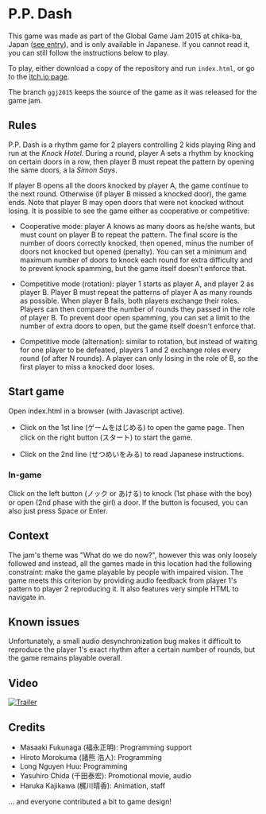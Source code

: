 # P.P. Dash

This game was made as part of the Global Game Jam 2015 at chika-ba, Japan ([see entry](https://globalgamejam.org/2015/games/p-p-dash)), and is only available in Japanese. If you cannot read it, you can still follow the instructions below to play.

To play, either download a copy of the repository and run `index.html`, or go to the [itch.io page](https://hsandt.itch.io/pp-dash).

The branch `ggj2015` keeps the source of the game as it was released for the game jam.

## Rules

P.P. Dash is a rhythm game for 2 players controlling 2 kids playing Ring and run at the *Knock Hotel*. During a round, player A sets a rhythm by knocking on certain doors in a row, then player B must repeat the pattern by opening the same doors, a la *Simon Says*.

If player B opens all the doors knocked by player A, the game continue to the next round. Otherwise (if player B missed a knocked door), the game ends. Note that player B may open doors that were not knocked without losing.
It is possible to see the game either as cooperative or competitive:

* Cooperative mode: player A knows as many doors as he/she wants, but must count on player B to repeat the pattern. The final score is the number of doors correctly knocked, then opened, minus the number of doors not knocked but opened (penalty). You can set a minimum and maximum number of doors to knock each round for extra difficulty and to prevent knock spamming, but the game itself doesn't enforce that.

* Competitive mode (rotation): player 1 starts as player A, and player 2 as player B. Player B must repeat the patterns of player A as many rounds as possible. When player B fails, both players exchange their roles. Players can then compare the number of rounds they passed in the role of player B. To prevent door open spamming, you can set a limit to the number of extra doors to open, but the game itself doesn't enforce that.

* Competitive mode (alternation): similar to rotation, but instead of waiting for one player to be defeated, players 1 and 2 exchange roles every round (of after N rounds). A player can only losing in the role of B, so the first player to miss a knocked door loses.

## Start game

Open index.html in a browser (with Javascript active).

* Click on the 1st line (ゲームをはじめる) to open the game page. Then click on the right button (スタート) to start the game.

* Click on the 2nd line (せつめいをみる) to read Japanese instructions.

### In-game

Click on the left button (ノック or あける) to knock (1st phase with the boy) or open (2nd phase with the girl) a door. If the button is focused, you can also just press Space or Enter.

## Context

The jam's theme was "What do we do now?", however this was only loosely followed and instead, all the games made in this location had the following constraint: make the game playable by people with impaired vision. The game meets this criterion by providing audio feedback from player 1's pattern to player 2 reproducing it. It also features very simple HTML to navigate in.

## Known issues

Unfortunately, a small audio desynchronization bug makes it difficult to reproduce the player 1's exact rhythm after a certain number of rounds, but the game remains playable overall.

## Video

[![Trailer](http://img.youtube.com/vi/GKgXORtnHEE/0.jpg)](https://youtu.be/GKgXORtnHEE)

## Credits

* Masaaki Fukunaga (福永正明): Programming support
* Hiroto Morokuma (諸熊 浩人): Programming
* Long Nguyen Huu: Programming
* Yasuhiro Chida (千田泰宏): Promotional movie, audio
* Haruka Kajikawa (梶川晴香): Animation, staff

... and everyone contributed a bit to game design!
